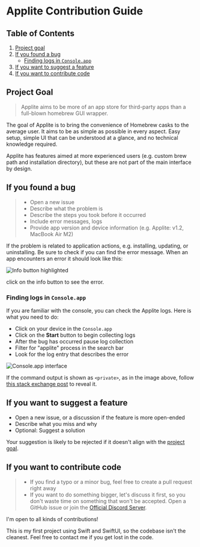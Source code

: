 # Applite Contribution Guide

## Table of Contents

1. [Project goal](#project-goal)
2. [If you found a bug](#if-you-found-a-bug)
   - [Finding logs in `Console.app`](#finding-logs-in-consoleapp)
3. [If you want to suggest a feature](#if-you-want-to-suggest-a-feature)
4. [If you want to contribute code](#if-you-want-to-contribute-code)


## Project Goal

> Applite aims to be more of an app store for third-party apps than a full-blown homebrew GUI wrapper.

The goal of Applite is to bring the convenience of Homebrew casks to the average user. It aims to be as simple as possible in every aspect. Easy setup, simple UI that can be understood at a glance, and no technical knowledge required.

Applite has features aimed at more experienced users (e.g. custom brew path and installation directory), but these are not part of the main interface by design.

## If you found a bug

> - Open a new issue 
> - Describe what the problem is
> - Describe the steps you took before it occurred
> - Include error messages, logs
> - Provide app version and device information (e.g. Applite: v1.2, MacBook Air M2)

If the problem is related to application actions, e.g. installing, updating, or uninstalling. Be sure to check if you can find the error message. When an app encounters an error it should look like this:

![Info button highlighted](https://i.imgur.com/Kik6s8q.jpg)

click on the info button to see the error.

### Finding logs in `Console.app`

If you are familiar with the console, you can check the Applite logs. Here is what you need to do:

- Click on your device in the `Console.app` 
- Click on the **Start** button to begin collecting logs
- After the bug has occurred pause log collection
- Filter for "applite" process in the search bar
- Look for the log entry that describes the error

![Console.app interface](https://i.imgur.com/04FHa9l.png)

If the command output is shown as `<private>`, as in the image above, follow [this stack exchange post](https://superuser.com/questions/1532031/how-to-show-private-data-in-macos-unified-log/1532052#1532052) to reveal it.

## If you want to suggest a feature

- Open a new issue, or a discussion if the feature is more open-ended
- Describe what you miss and why
- Optional: Suggest a solution

Your suggestion is likely to be rejected if it doesn't align with the [project goal](#project-goal).

## If you want to contribute code

> - If you find a typo or a minor bug, feel free to create a pull request right away
> - If you want to do something bigger, let's discuss it first, so you don't waste time on something that won't be accepted. Open a GitHub issue or join the [Official Discord Server](https://discord.gg/MpDMH9cPbK).

I'm open to all kinds of contributions!

This is my first project using Swift and SwiftUI, so the codebase isn't the cleanest. Feel free to contact me if you get lost in the code.
